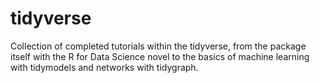 # tidyverse
Collection of completed tutorials within the tidyverse, from the package itself with the R for Data Science novel to the basics of machine learning with tidymodels and networks with tidygraph.
